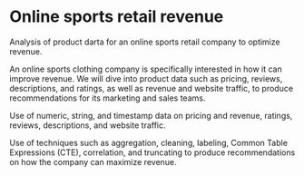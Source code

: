 # Online sports retail revenue

Analysis of product darta for an online sports retail company to optimize revenue.

An online sports clothing company is specifically interested in how it can improve revenue. We will dive into product data such as pricing, reviews, descriptions, and ratings, as well as revenue and website traffic, to produce recommendations for its marketing and sales teams.

Use of numeric, string, and timestamp data on pricing and revenue, ratings, reviews, descriptions, and website traffic.

Use of techniques such as aggregation, cleaning, labeling, Common Table Expressions (CTE), correlation, and truncating to produce recommendations on how the company can maximize revenue.

